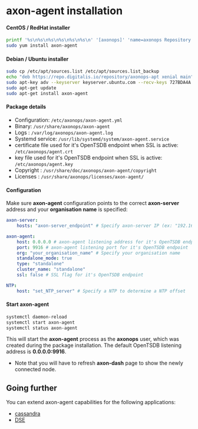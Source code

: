 # axon-agent installation

#### CentOS / RedHat installer
``` bash
printf '%s\n%s\n%s\n%s\n%s\n%s\n' '[axonops]' 'name=axonops Repository' 'baseurl=https://repo.digitalis.io/repository/axonops-yum/stable/x64/' 'enabled=1' 'gpgcheck=0' | sudo tee /etc/yum.repos.d/axonops.repo
sudo yum install axon-agent
```
#### Debian / Ubuntu installer
``` bash
sudo cp /etc/apt/sources.list /etc/apt/sources.list_backup
echo "deb https://repo.digitalis.io/repository/axonops-apt xenial main" | sudo tee /etc/apt/sources.list.d/axonops.list
sudo apt-key adv --keyserver keyserver.ubuntu.com --recv-keys 727BDA4A
sudo apt-get update
sudo apt-get install axon-agent
```

#### Package details

* Configuration: `/etc/axonops/axon-agent.yml`
* Binary: `/usr/share/axonops/axon-agent`
* Logs : `/var/log/axonops/axon-agent.log`
* Systemd service: `/usr/lib/systemd/system/axon-agent.service`
* certificate file used for it's OpenTSDB endpoint when SSL is active: `/etc/axonops/agent.crt`
* key file used for it's OpenTSDB endpoint when SSL is active: `/etc/axonops/agent.key`
* Copyright : `/usr/share/doc/axonops/axon-agent/copyright`
* Licenses : `/usr/share/axonops/licenses/axon-agent/`


#### Configuration
Make sure **axon-agent** configuration points to the correct **axon-server** address and your **organisation name** is specified:

``` yaml hl_lines="2 7 14"
axon-server:
    hosts: "axon-server_endpoint" # Specify axon-server IP (ex: "192.168.0.5")

axon-agent:
    host: 0.0.0.0 # axon-agent listening address for it's OpenTSDB endpoint
    port: 9916 # axon-agent listening port for it's OpenTSDB endpoint
    org: "your_organisation_name" # Specify your organisation name
    standalone_mode: true
    type: "standalone"
    cluster_name: "standalone"
    ssl: false # SSL flag for it's OpenTSDB endpoint

NTP:
    host: "set_NTP_server" # Specify a NTP to determine a NTP offset 
```

#### Start axon-agent

``` bash
systemctl daemon-reload
systemctl start axon-agent
systemctl status axon-agent
```

This will start the **axon-agent** process as the **axonops** user, which was created during the package installation. The default OpenTSDB listening address is **0.0.0.0:9916**.

* Note that you will have to refresh **axon-dash** page to show the newly connected node.

## Going further

You can extend axon-agent capabilities for the following applications:

* [cassandra](../cassandra-agent/install.md)
* [DSE](../dse-agent/install.md)